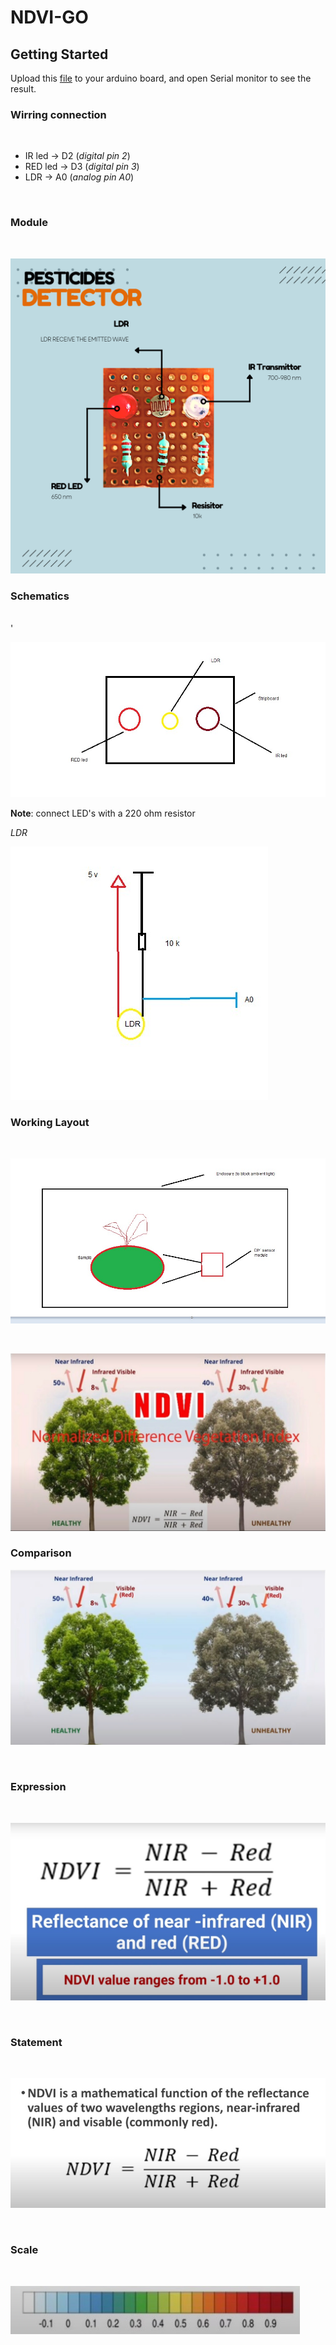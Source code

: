 # NDVI-GO

## Getting Started

Upload this [file](main.ino) to your arduino board, and open Serial monitor to see the result. <br/>


### Wirring connection
<br/>


* IR led  ->  D2 (_digital pin 2_)
* RED led  ->  D3 (_digital pin 3_)
* LDR  ->  A0 (_analog pin A0_)
<br/>

### Module
<br/>

![img1](/Assets/NDVI-module.png)

### Schematics
<br/>'

![img1](/Assets/NDVI-schematics.jpg)

**Note**: connect LED's with a 220 ohm resistor

_LDR_

![img1](/Assets/NDVI-schematics-ldr.jpg)
<br/>

### Working Layout

<br/>

![img1](/Assets/NDVI-working.jpg)

<br/>

![img1](/Assets/NDVi-plant-illustration.jpg)


### Comparison

![img1](/Assets/NDVi-plant-illustration-comparison.jpg)

<br/>


### Expression

<br/>

![img1](/Assets/NDV-expression.jpg)

<br/>

### Statement

<br/>

![img1](/Assets/NDVI-statement.jpg)

<br/>

### Scale

<br/>

![img1](/Assets/NDVI-scale.jpg)

